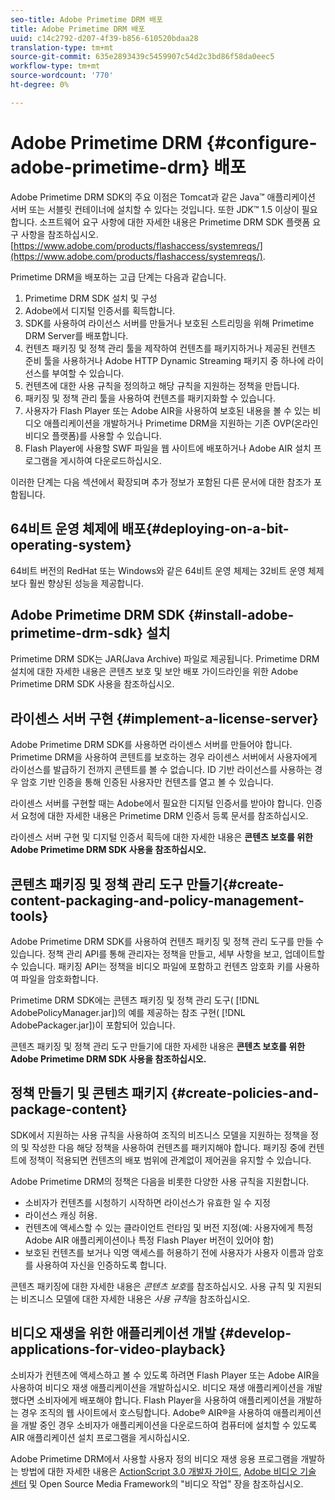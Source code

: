 ```yaml
---
seo-title: Adobe Primetime DRM 배포
title: Adobe Primetime DRM 배포
uuid: c14c2792-d207-4f39-b856-610520bdaa28
translation-type: tm+mt
source-git-commit: 635e2893439c5459907c54d2c3bd86f58da0eec5
workflow-type: tm+mt
source-wordcount: '770'
ht-degree: 0%

---
```



# Adobe Primetime DRM {#configure-adobe-primetime-drm} 배포

Adobe Primetime DRM SDK의 주요 이점은 Tomcat과 같은 Java™ 애플리케이션 서버 또는 서블릿 컨테이너에 설치할 수 있다는 것입니다. 또한 JDK™ 1.5 이상이 필요합니다. 소프트웨어 요구 사항에 대한 자세한 내용은 Primetime DRM SDK 플랫폼 요구 사항을 참조하십시오.[https://www.adobe.com/products/flashaccess/systemreqs/](https://www.adobe.com/products/flashaccess/systemreqs/).

Primetime DRM을 배포하는 고급 단계는 다음과 같습니다.

1. Primetime DRM SDK 설치 및 구성
1. Adobe에서 디지털 인증서를 획득합니다.
1. SDK를 사용하여 라이선스 서버를 만들거나 보호된 스트리밍을 위해 Primetime DRM Server를 배포합니다.
1. 컨텐츠 패키징 및 정책 관리 툴을 제작하여 컨텐츠를 패키지하거나 제공된 컨텐츠 준비 툴을 사용하거나 Adobe HTTP Dynamic Streaming 패키지 중 하나에 라이선스를 부여할 수 있습니다.
1. 컨텐츠에 대한 사용 규칙을 정의하고 해당 규칙을 지원하는 정책을 만듭니다.
1. 패키징 및 정책 관리 툴을 사용하여 컨텐츠를 패키지화할 수 있습니다.
1. 사용자가 Flash Player 또는 Adobe AIR을 사용하여 보호된 내용을 볼 수 있는 비디오 애플리케이션을 개발하거나 Primetime DRM을 지원하는 기존 OVP(온라인 비디오 플랫폼)를 사용할 수 있습니다.
1. Flash Player에 사용할 SWF 파일을 웹 사이트에 배포하거나 Adobe AIR 설치 프로그램을 게시하여 다운로드하십시오.

이러한 단계는 다음 섹션에서 확장되며 추가 정보가 포함된 다른 문서에 대한 참조가 포함됩니다.

## 64비트 운영 체제에 배포{#deploying-on-a-bit-operating-system}

64비트 버전의 RedHat 또는 Windows와 같은 64비트 운영 체제는 32비트 운영 체제보다 훨씬 향상된 성능을 제공합니다.

## Adobe Primetime DRM SDK {#install-adobe-primetime-drm-sdk} 설치

Primetime DRM SDK는 JAR(Java Archive) 파일로 제공됩니다. Primetime DRM 설치에 대한 자세한 내용은 콘텐츠 보호 및 보안 배포 가이드라인을 위한 Adobe Primetime DRM SDK 사용을 참조하십시오.

## 라이센스 서버 구현 {#implement-a-license-server}

Adobe Primetime DRM SDK를 사용하면 라이센스 서버를 만들어야 합니다. Primetime DRM을 사용하여 콘텐트를 보호하는 경우 라이센스 서버에서 사용자에게 라이선스를 발급하기 전까지 콘텐트를 볼 수 없습니다. ID 기반 라이선스를 사용하는 경우 암호 기반 인증을 통해 인증된 사용자만 컨텐츠를 열고 볼 수 있습니다.

라이센스 서버를 구현할 때는 Adobe에서 필요한 디지털 인증서를 받아야 합니다. 인증서 요청에 대한 자세한 내용은 Primetime DRM 인증서 등록 문서를 참조하십시오.

라이센스 서버 구현 및 디지털 인증서 획득에 대한 자세한 내용은 **콘텐츠 보호를 위한 Adobe Primetime DRM SDK 사용을 참조하십시오.**

## 콘텐츠 패키징 및 정책 관리 도구 만들기{#create-content-packaging-and-policy-management-tools}

Adobe Primetime DRM SDK를 사용하여 컨텐츠 패키징 및 정책 관리 도구를 만들 수 있습니다. 정책 관리 API를 통해 관리자는 정책을 만들고, 세부 사항을 보고, 업데이트할 수 있습니다. 패키징 API는 정책을 비디오 파일에 포함하고 컨텐츠 암호화 키를 사용하여 파일을 암호화합니다.

Primetime DRM SDK에는 콘텐츠 패키징 및 정책 관리 도구( [!DNL AdobePolicyManager.jar])의 예를 제공하는 참조 구현( [!DNL AdobePackager.jar])이 포함되어 있습니다.

콘텐츠 패키징 및 정책 관리 도구 만들기에 대한 자세한 내용은 **콘텐츠 보호를 위한 Adobe Primetime DRM SDK 사용을 참조하십시오.**

## 정책 만들기 및 콘텐츠 패키지 {#create-policies-and-package-content}

SDK에서 지원하는 사용 규칙을 사용하여 조직의 비즈니스 모델을 지원하는 정책을 정의 및 작성한 다음 해당 정책을 사용하여 컨텐츠를 패키지해야 합니다. 패키징 중에 컨텐트에 정책이 적용되면 컨텐츠의 배포 범위에 관계없이 제어권을 유지할 수 있습니다.

Adobe Primetime DRM의 정책은 다음을 비롯한 다양한 사용 규칙을 지원합니다.

* 소비자가 컨텐츠를 시청하기 시작하면 라이선스가 유효한 일 수 지정
* 라이선스 캐싱 허용.
* 컨텐츠에 액세스할 수 있는 클라이언트 런타임 및 버전 지정(예: 사용자에게 특정 Adobe AIR 애플리케이션이나 특정 Flash Player 버전이 있어야 함)
* 보호된 컨텐츠를 보거나 익명 액세스를 허용하기 전에 사용자가 사용자 이름과 암호를 사용하여 자신을 인증하도록 합니다.

콘텐츠 패키징에 대한 자세한 내용은 *콘텐츠 보호*&#x200B;를 참조하십시오. 사용 규칙 및 지원되는 비즈니스 모델에 대한 자세한 내용은 *사용 규칙*&#x200B;을 참조하십시오.

## 비디오 재생을 위한 애플리케이션 개발 {#develop-applications-for-video-playback}

소비자가 컨텐츠에 액세스하고 볼 수 있도록 하려면 Flash Player 또는 Adobe AIR을 사용하여 비디오 재생 애플리케이션을 개발하십시오. 비디오 재생 애플리케이션을 개발했다면 소비자에게 배포해야 합니다. Flash Player을 사용하여 애플리케이션을 개발하는 경우 조직의 웹 사이트에서 호스팅합니다. Adobe® AIR®을 사용하여 애플리케이션을 개발 중인 경우 소비자가 애플리케이션을 다운로드하여 컴퓨터에 설치할 수 있도록 AIR 애플리케이션 설치 프로그램을 게시하십시오.

Adobe Primetime DRM에서 사용할 사용자 정의 비디오 재생 응용 프로그램을 개발하는 방법에 대한 자세한 내용은 [ActionScript 3.0 개발자 가이드](https://help.adobe.com/en_US/as3/dev/WS9936fa0d5984e93b3f4f38ec1272a447844-8000.html), [Adobe 비디오 기술 센터](https://www.adobe.com/devnet/video/) 및 Open Source Media Framework의 &quot;비디오 작업&quot; 장을 참조하십시오.